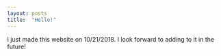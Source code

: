```yaml
---
layout: posts
title:  "Hello!"
---
```


I just made this website on 10/21/2018. I look forward to adding to it in the future!
